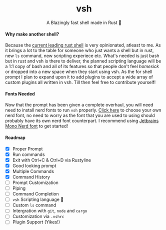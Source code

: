 <div align="center">
<h1>vsh</h1>
A Blazingly fast shell made in Rust 🦀
</div>

#### Why make another shell?
Because the [current leading rust shell](https://github.com/nushell/nushell/) is very opinionated, atleast to me. As it brings a lot to the table for someone who just wants a shell but in rust, new `ls` command, new scripting experiece etc. What's needed is just bash but in rust and vsh is there to deliver, the planned scripting language will be a 1:1 copy of bash and all of its features so that people don't feel *homesick* or dropped into a new space when they start using vsh. As the for shell prompt I plan to expand upon it to add plugins to accept a wide array of custom plugins all written in vsh. Till then feel free to contribute yourself!

#### Fonts Needed
Now that the prompt has been given a complete overhaul, you will need need to install nerd fonts to run `vsh` properly. [Click here](https://github.com/ryanoasis/nerd-fonts) to choose your own nerd font, no need to worry as the font that you are used to using should probably have its own nerd font counterpart. I recommend using [Jetbrains Mono Nerd font](https://github.com/ryanoasis/nerd-fonts/blob/master/patched-fonts/JetBrainsMono/Ligatures/Regular/complete/JetBrains%20Mono%20Regular%20Nerd%20Font%20Complete%20Mono.ttf) to get started!

#### Roadmap
- [x] Proper Prompt
- [x] Run commands
- [x] Exit with Ctrl+C & Ctrl+D via Rustyline
- [x] Good looking prompt
- [x] Multiple Commands
- [x] Command History
- [ ] Prompt Customization
- [ ] Piping
- [ ] Command Completion
- [ ] `vsh` Scripting language :eyes:
- [ ] Custom `ls` command
- [ ] Intergration with `git`, `node` and `cargo`
- [ ] Customization via `.vshrc`
- [ ] Plugin Support (Yikes!)
